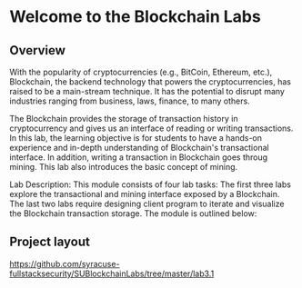 # Welcome to the Blockchain Labs 

## Overview

With the popularity of cryptocurrencies (e.g., BitCoin, Ethereum, etc.), Blockchain, the backend technology that powers the cryptocurrencies, has raised to be a main-stream technique. It has the potential to disrupt many industries ranging from business, laws, finance, to many others. 

The Blockchain provides the storage of transaction history in cryptocurrency and gives us an interface of reading or writing transactions. In this lab, the learning objective is for students to have a hands-on experience and in-depth understanding of Blockchain's  transactional interface. In addition, writing a transaction in Blockchain goes throug mining. This lab also introduces the basic concept of mining.

Lab Description: This module consists of four lab tasks: The first three labs explore the transactional and mining interface exposed by a Blockchain. The last two labs require designing client program to iterate and visualize the Blockchain transaction storage. The module is outlined below:

## Project layout

https://github.com/syracuse-fullstacksecurity/SUBlockchainLabs/tree/master/lab3.1


